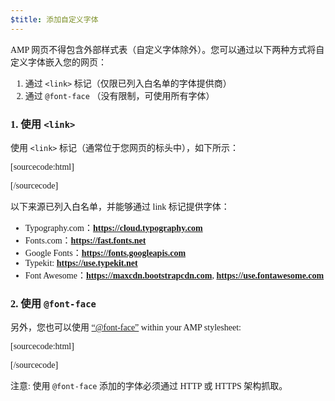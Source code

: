 ```yaml
---
$title: 添加自定义字体
---
```


AMP 网页不得包含外部样式表（自定义字体除外）。您可以通过以下两种方式将自定义字体嵌入您的网页：

1.  通过 `<link>` 标记（仅限已列入白名单的字体提供商）
2.  通过 `@font-face` （没有限制，可使用所有字体）

###  1. 使用 `<link>`

 使用 `<link>` 标记（通常位于您网页的标头中），如下所示：

[sourcecode:html]

<link rel="stylesheet" href="https://fonts.googleapis.com/css?family=Tangerine">
[/sourcecode]

以下来源已列入白名单，并能够通过 link 标记提供字体：

*  Typography.com：**https://cloud.typography.com**
*  Fonts.com：**https://fast.fonts.net**
*  Google Fonts：**https://fonts.googleapis.com**
*  Typekit: **https://use.typekit.net**
*  Font Awesome：**https://maxcdn.bootstrapcdn.com**, **https://use.fontawesome.com**

###  2. 使用 `@font-face`

 另外，您也可以使用 [&ldquo;@font-face&rdquo;](https://developer.mozilla.org/zh-cn/docs/Web/CSS/@font-face)
within your AMP stylesheet:

[sourcecode:html]

<style amp-custom>
  @font-face {
    font-family: "Bitstream Vera Serif Bold";
    src: url("https://somedomain.org/VeraSeBd.ttf");
  }

  body {
    font-family: "Bitstream Vera Serif Bold", serif;
  }
</style>

[/sourcecode]

注意: 使用 `@font-face` 添加的字体必须通过 HTTP 或 HTTPS 架构抓取。

